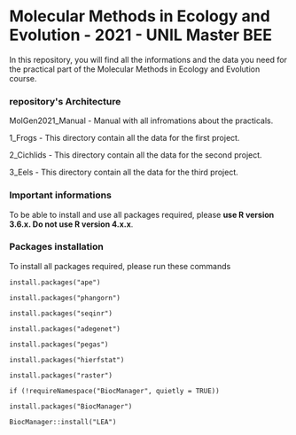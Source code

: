 # Molecular Methods in Ecology and Evolution - 2021 - UNIL Master BEE

In this repository, you will find all the informations and the data you need for the practical part of the Molecular Methods in Ecology and Evolution course. 


### repository's Architecture 

MolGen2021_Manual			- Manual with all infromations about the practicals. 

1_Frogs								- This directory contain all the data for the first project.

2_Cichlids						- This directory contain all the data for the second project.

3_Eels								- This directory contain all the data for the third project.


### Important informations

To be able to install and use all packages required, please **use R version 3.6.x. Do not use R version 4.x.x**.


### Packages installation

To install all packages required, please run these commands

`install.packages("ape")`

`install.packages("phangorn")`

`install.packages("seqinr")`

`install.packages("adegenet")`

`install.packages("pegas")`

`install.packages("hierfstat")`

`install.packages("raster")`

`if (!requireNamespace("BiocManager", quietly = TRUE))`

`install.packages("BiocManager")`

`BiocManager::install("LEA")`
